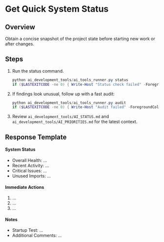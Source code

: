 # Get Quick System Status

## Overview
Obtain a concise snapshot of the project state before starting new work or after changes.

## Steps
1. Run the status command.
   ```powershell
   python ai_development_tools/ai_tools_runner.py status
   if ($LASTEXITCODE -ne 0) { Write-Host "Status check failed" -ForegroundColor Red }
   ```
2. If findings look unusual, follow up with a fast audit:
   ```powershell
   python ai_development_tools/ai_tools_runner.py audit
   if ($LASTEXITCODE -ne 0) { Write-Host "Audit failed" -ForegroundColor Red }
   ```
3. Review `ai_development_tools/AI_STATUS.md` and `ai_development_tools/AI_PRIORITIES.md` for the latest context.

## Response Template
#### System Status
- Overall Health: ...
- Recent Activity: ...
- Critical Issues: ...
- Unused Imports: ...

#### Immediate Actions
1. ...
2. ...
3. ...

#### Notes
- Startup Test: ...
- Additional Comments: ...
